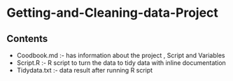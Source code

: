 # Getting-and-Cleaning-data-Project
## Contents
* Coodbook.md :- has information about the project , Script and Variables
* Script.R :- R script to turn the data to tidy data with inline documentation
* Tidydata.txt :- data result after running R script
